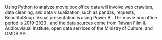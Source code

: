 Using Python to analyze movie box office data will involve web crawlers, data cleaning, and data visualization, such as pandas, requests, BeautifulSoup. Visual presentation is using Power BI. The movie box office period is 2019-2023 , and the data sources come from Taiwan Film & Audiouvisual Institute, open data services of the Ministry of Culture, and OMDB API.
